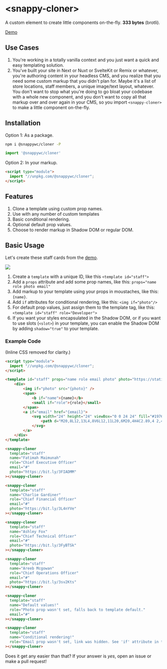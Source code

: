 # &lt;snappy-cloner&gt;

A custom element to create little components on-the-fly. **333 bytes** (brotli).

[Demo](https://codepen.io/kaina/pen/poabbbw?editors=0010)

## Use Cases

1. You're working in a totally vanilla context and you just want a quick and easy templating solution.
2. You've built your site in Next or Nuxt or SvelteKit or Remix or whatever, you're authoring content in your headless CMS, and you realize that you need some custom markup that you didn't plan for. Maybe it's a list of store locations, staff members, a unique image/text layout, whatever. You don't want to stop what you're doing to go bloat your codebase with a whole new component, and you don't want to copy all that markup over and over again in your CMS, so you import ```<snappy-cloner>``` to make a little component on-the-fly.

## Installation

Option 1: As a package.

```sh
npm i @snappywc/cloner -P
```

```js
import '@snappywc/cloner'
```

Option 2: In your markup.

```html
<script type="module">
  import "//unpkg.com/@snappywc/cloner";
</script>
```

## Features

1. Clone a template using custom prop names.
2. Use with any number of custom templates
3. Basic conditional rendering.
4. Optional default prop values.
5. Choose to render markup in Shadow DOM or regular DOM.

## Basic Usage

Let's create these staff cards from the [demo](https://codepen.io/kaina/pen/poabbbw?editors=0010).

![](https://raw.githubusercontent.com/kaina-agency/snappy/main/screenshots/snappy-cloner.png)

1. Create a ```template``` with a unique ID, like this ```<template id="staff">```
2. Add a ```props``` attribute and add some prop names, like this: ```props="name role photo email"```
3. Add markup to your template using your props in moustaches, like this: ```{name}```.
4. Add ```if``` attributes for conditional rendering, like this: ```<img if="photo"/>```
5. For default prop values, just assign them to the template tag, like this: ```<template id="staff" role="Developer">```
6. If you want your styles encapsulated in the Shadow DOM, or if you want to use slots (```<slot>```) in your template, you can enable the Shadow DOM by adding ```shadow="true"``` to your template.

### Example Code
(Inline CSS removed for clarity.)

```html
<script type="module">
  import "//unpkg.com/@snappywc/cloner";
</script>

<template id="staff" props="name role email photo" photo="https://static.wikia.nocookie.net/star-wars-canon/images/f/f0/PHASE2REX.jpg">
	<div>
		<img if="photo" src="{photo}" />
		<span>
			<b if="name">{name}</b>
			<small if="role">{role}</small>
		</span>
		<a if="email" href="{email}">
			<svg width="24" height="24" viewBox="0 0 24 24" fill="#1976D2">
				<path d="M20,8L12,13L4,8V6L12,11L20,6M20,4H4C2.89,4 2,4.89 2,6V18A2,2 0 0,0 4,20H20A2,2 0 0,0 22,18V6C22,4.89 21.1,4 20,4Z" />
			</svg>
		</a>
	</div>
</template>

<snappy-cloner
  template="staff"
  name="Fatimah Maimunah"
  role="Chief Executive Officer"
  email="#"
  photo="https://bit.ly/3FIADMM"
></snappy-cloner>

<snappy-cloner
  template="staff"
  name="Charlie Gardiner"
  role="Chief Financial Officer"
  email="#"
  photo="https://bit.ly/3L4nYVe"
></snappy-cloner>

<snappy-cloner
  template="staff"
  name="Ashley Fox"
  role="Chief Technical Officer"
  email="#"
  photo="https://bit.ly/3FyBTSk"
></snappy-cloner>

<snappy-cloner
  template="staff"
  name="Areeb Mcgowan"
  role="Chief Operations Officer"
  email="#"
  photo="https://bit.ly/3sv2Kts"
></snappy-cloner>

<snappy-cloner
  template="staff"
  name="Default values!"
  role="Photo prop wasn't set, falls back to template default."
  email="#"
></snappy-cloner>

<snappy-cloner
  template="staff"
  name="Conditional rendering!"
  role="Email prop wasn't set, link was hidden. See 'if' attribute in the template."
></snappy-cloner>
```

Does it get any easier than that? If your answer is *yes*, open an issue or make a pull request!